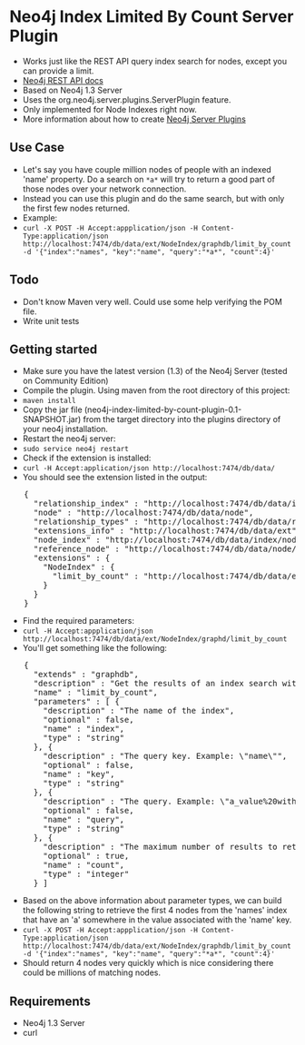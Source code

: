 # Neo4j Index Limited By Count Server Plugin #

* Works just like the REST API query index search for nodes, except you can provide a limit.
* [Neo4j REST API docs](http://components.neo4j.org/neo4j-server/snapshot/rest.html#Index_search_-_Using_a_query_language)
* Based on Neo4j 1.3 Server
* Uses the org.neo4j.server.plugins.ServerPlugin feature.
* Only implemented for Node Indexes right now.
* More information about how to create [Neo4j Server Plugins](http://docs.neo4j.org/chunked/stable/server-plugins.html)

## Use Case ##

* Let's say you have couple million nodes of people with an indexed 'name' property.  Do a search on `*a*` will try to return a good part of those nodes over your network connection.
* Instead you can use this plugin and do the same search, but with only the first few nodes returned.
* Example:
* `curl -X POST -H Accept:appplication/json -H Content-Type:application/json http://localhost:7474/db/data/ext/NodeIndex/graphdb/limit_by_count -d '{"index":"names", "key":"name", "query":"*a*", "count":4}'`

## Todo ##

* Don't know Maven very well.  Could use some help verifying the POM file.
* Write unit tests

## Getting started ##

* Make sure you have the latest version (1.3) of the Neo4j Server (tested on Community Edition)
* Compile the plugin.  Using maven from the root directory of this project:
* `maven install`
* Copy the jar file (neo4j-index-limited-by-count-plugin-0.1-SNAPSHOT.jar) from the target directory into the plugins directory of your neo4j installation. 
* Restart the neo4j server:
* `sudo service neo4j restart`
* Check if the extension is installed:
* `curl -H Accept:application/json http://localhost:7474/db/data/`
* You should see the extension listed in the output:
<pre>
   {
     "relationship_index" : "http://localhost:7474/db/data/index/relationship",
     "node" : "http://localhost:7474/db/data/node",
     "relationship_types" : "http://localhost:7474/db/data/relationship/types",
     "extensions_info" : "http://localhost:7474/db/data/ext",
     "node_index" : "http://localhost:7474/db/data/index/node",
     "reference_node" : "http://localhost:7474/db/data/node/0",
     "extensions" : {
       "NodeIndex" : {
         "limit_by_count" : "http://localhost:7474/db/data/ext/NodeIndex/graphdb/limit_by_count"
       }
     }
   }
</pre>
* Find the required parameters:
* `curl -H Accept:appplication/json http://localhost:7474/db/data/ext/NodeIndex/graphd/limit_by_count`
* You'll get something like the following:
<pre>
   {
     "extends" : "graphdb",
     "description" : "Get the results of an index search with a limit on number of results returned.",
     "name" : "limit_by_count",
     "parameters" : [ {
       "description" : "The name of the index",
       "optional" : false,
       "name" : "index",
       "type" : "string"
     }, {
       "description" : "The query key. Example: \"name\"",
       "optional" : false,
       "name" : "key",
       "type" : "string"
     }, {
       "description" : "The query. Example: \"a_value%20with%20spac*\"",
       "optional" : false,
       "name" : "query",
       "type" : "string"
     }, {
       "description" : "The maximum number of results to return, default value (if omitted) is 4.",
       "optional" : true,
       "name" : "count",
       "type" : "integer"
     } ]
</pre>  
* Based on the above information about parameter types, we can build the following string to retrieve the first 4 nodes from the 'names' index that have an 'a' somewhere in the value associated with the 'name' key.
* `curl -X POST -H Accept:appplication/json -H Content-Type:application/json http://localhost:7474/db/data/ext/NodeIndex/graphdb/limit_by_count -d '{"index":"names", "key":"name", "query":"*a*", "count":4}'`
* Should return 4 nodes very quickly which is nice considering there could be millions of matching nodes.
 
## Requirements ##

* Neo4j 1.3 Server
* curl
